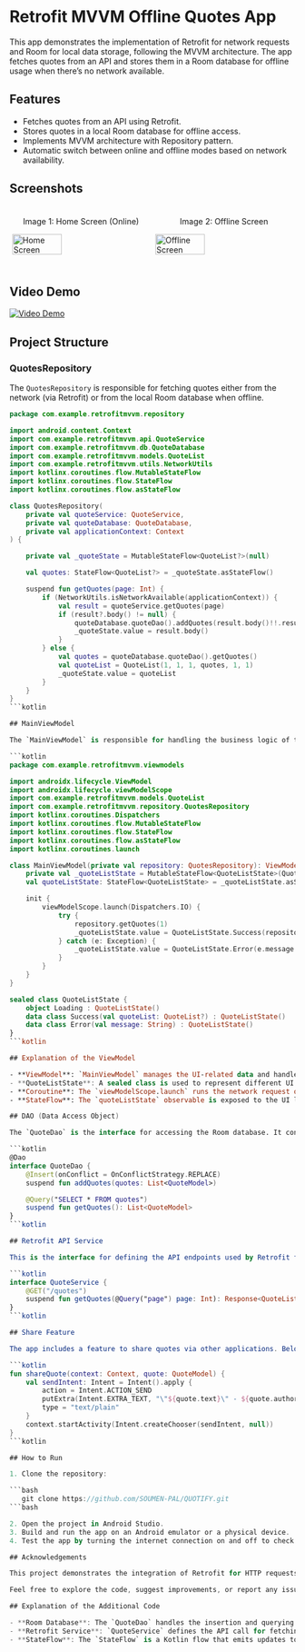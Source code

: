 # Retrofit MVVM Offline Quotes App

This app demonstrates the implementation of Retrofit for network requests and Room for local data storage, following the MVVM architecture. The app fetches quotes from an API and stores them in a Room database for offline usage when there’s no network available.

## Features

- Fetches quotes from an API using Retrofit.
- Stores quotes in a local Room database for offline access.
- Implements MVVM architecture with Repository pattern.
- Automatic switch between online and offline modes based on network availability.

## Screenshots

<div style="display: flex; flex-direction: row;">
    <div style="flex: 33.33%; padding: 5px;">
        <p align="center">Image 1: Home Screen (Online)</p>
        <img src="https://path_to_your_image_1" alt="Home Screen (Online)" style="width: 60%;">
    </div>
    <div style="flex: 33.33%; padding: 5px;">
        <p align="center">Image 2: Offline Screen</p>
        <img src="https://path_to_your_image_2" alt="Offline Screen" style="width: 60%;">
    </div>
</div>

## Video Demo

[![Video Demo](https://path_to_your_video_thumbnail)](https://path_to_your_video_link)

## Project Structure

### QuotesRepository

The `QuotesRepository` is responsible for fetching quotes either from the network (via Retrofit) or from the local Room database when offline.

```kotlin
package com.example.retrofitmvvm.repository

import android.content.Context
import com.example.retrofitmvvm.api.QuoteService
import com.example.retrofitmvvm.db.QuoteDatabase
import com.example.retrofitmvvm.models.QuoteList
import com.example.retrofitmvvm.utils.NetworkUtils
import kotlinx.coroutines.flow.MutableStateFlow
import kotlinx.coroutines.flow.StateFlow
import kotlinx.coroutines.flow.asStateFlow

class QuotesRepository(
    private val quoteService: QuoteService,
    private val quoteDatabase: QuoteDatabase,
    private val applicationContext: Context
) {

    private val _quoteState = MutableStateFlow<QuoteList?>(null)

    val quotes: StateFlow<QuoteList?> = _quoteState.asStateFlow()

    suspend fun getQuotes(page: Int) {
        if (NetworkUtils.isNetworkAvailable(applicationContext)) {
            val result = quoteService.getQuotes(page)
            if (result?.body() != null) {
                quoteDatabase.quoteDao().addQuotes(result.body()!!.results)
                _quoteState.value = result.body()
            }
        } else {
            val quotes = quoteDatabase.quoteDao().getQuotes()
            val quoteList = QuoteList(1, 1, 1, quotes, 1, 1)
            _quoteState.value = quoteList
        }
    }
}
```kotlin

## MainViewModel

The `MainViewModel` is responsible for handling the business logic of the app and interacting with the repository. It also manages the UI state, either showing loading, success with quotes, or an error.

```kotlin
package com.example.retrofitmvvm.viewmodels

import androidx.lifecycle.ViewModel
import androidx.lifecycle.viewModelScope
import com.example.retrofitmvvm.models.QuoteList
import com.example.retrofitmvvm.repository.QuotesRepository
import kotlinx.coroutines.Dispatchers
import kotlinx.coroutines.flow.MutableStateFlow
import kotlinx.coroutines.flow.StateFlow
import kotlinx.coroutines.flow.asStateFlow
import kotlinx.coroutines.launch

class MainViewModel(private val repository: QuotesRepository): ViewModel() {
    private val _quoteListState = MutableStateFlow<QuoteListState>(QuoteListState.Loading)
    val quoteListState: StateFlow<QuoteListState> = _quoteListState.asStateFlow()

    init {
        viewModelScope.launch(Dispatchers.IO) {
            try {
                repository.getQuotes(1)
                _quoteListState.value = QuoteListState.Success(repository.quotes.value)
            } catch (e: Exception) {
                _quoteListState.value = QuoteListState.Error(e.message ?: "Unknown error")
            }
        }
    }
}

sealed class QuoteListState {
    object Loading : QuoteListState()
    data class Success(val quoteList: QuoteList?) : QuoteListState()
    data class Error(val message: String) : QuoteListState()
}
```kotlin

## Explanation of the ViewModel

- **ViewModel**: `MainViewModel` manages the UI-related data and handles the interaction between the view and the repository. It runs background tasks using Kotlin coroutines in the `viewModelScope`.
- **QuoteListState**: A sealed class is used to represent different UI states: `Loading`, `Success`, and `Error`. This makes it easier to handle the UI states consistently.
- **Coroutine**: The `viewModelScope.launch` runs the network request on the `Dispatchers.IO` thread for better performance.
- **StateFlow**: The `quoteListState` observable is exposed to the UI layer using `StateFlow`, ensuring that the UI gets updated based on the data's state.

## DAO (Data Access Object)

The `QuoteDao` is the interface for accessing the Room database. It contains methods to insert quotes into the database and query them.

```kotlin
@Dao
interface QuoteDao {
    @Insert(onConflict = OnConflictStrategy.REPLACE)
    suspend fun addQuotes(quotes: List<QuoteModel>)

    @Query("SELECT * FROM quotes")
    suspend fun getQuotes(): List<QuoteModel>
}
```kotlin

## Retrofit API Service

This is the interface for defining the API endpoints used by Retrofit to fetch the quotes from a remote server.

```kotlin
interface QuoteService {
    @GET("/quotes")
    suspend fun getQuotes(@Query("page") page: Int): Response<QuoteList>
}
```kotlin

## Share Feature

The app includes a feature to share quotes via other applications. Below is an example implementation in the repository class.

```kotlin
fun shareQuote(context: Context, quote: QuoteModel) {
    val sendIntent: Intent = Intent().apply {
        action = Intent.ACTION_SEND
        putExtra(Intent.EXTRA_TEXT, "\"${quote.text}\" - ${quote.author}")
        type = "text/plain"
    }
    context.startActivity(Intent.createChooser(sendIntent, null))
}
```kotlin

## How to Run

1. Clone the repository:

```bash
   git clone https://github.com/SOUMEN-PAL/QUOTIFY.git
```bash

2. Open the project in Android Studio.
3. Build and run the app on an Android emulator or a physical device.
4. Test the app by turning the internet connection on and off to check the online and offline modes.

## Acknowledgements

This project demonstrates the integration of Retrofit for HTTP requests, Room for local data persistence, and Kotlin coroutines with `StateFlow` for asynchronous programming in an MVVM architecture.

Feel free to explore the code, suggest improvements, or report any issues!

## Explanation of the Additional Code

- **Room Database**: The `QuoteDao` handles the insertion and querying of quotes in the local database.
- **Retrofit Service**: `QuoteService` defines the API call for fetching quotes from the server.
- **StateFlow**: The `StateFlow` is a Kotlin flow that emits updates to the UI, ensuring smooth data handling.


